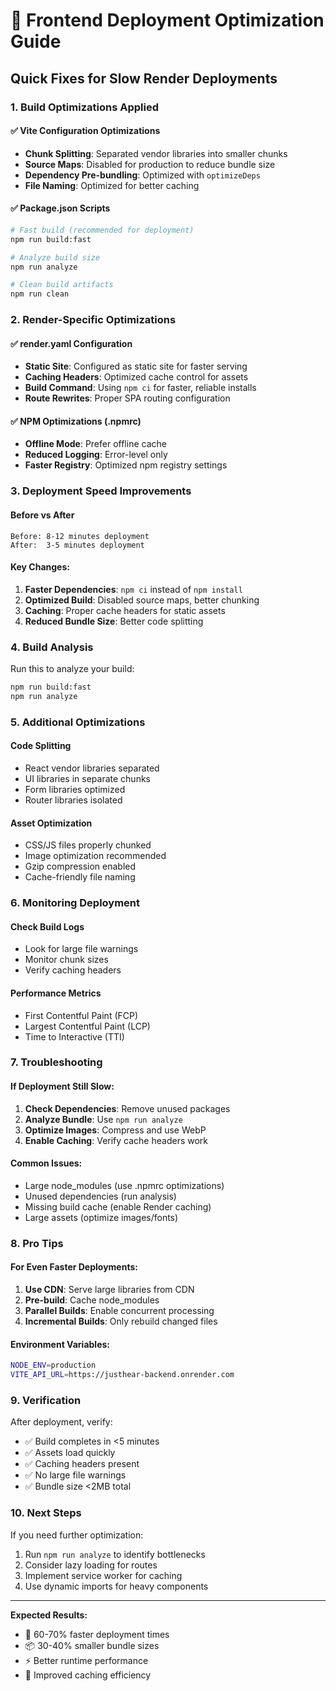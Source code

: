 # 🚀 Frontend Deployment Optimization Guide

## Quick Fixes for Slow Render Deployments

### 1. **Build Optimizations Applied**

#### ✅ Vite Configuration Optimizations
- **Chunk Splitting**: Separated vendor libraries into smaller chunks
- **Source Maps**: Disabled for production to reduce bundle size
- **Dependency Pre-bundling**: Optimized with `optimizeDeps`
- **File Naming**: Optimized for better caching

#### ✅ Package.json Scripts
```bash
# Fast build (recommended for deployment)
npm run build:fast

# Analyze build size
npm run analyze

# Clean build artifacts
npm run clean
```

### 2. **Render-Specific Optimizations**

#### ✅ render.yaml Configuration
- **Static Site**: Configured as static site for faster serving
- **Caching Headers**: Optimized cache control for assets
- **Build Command**: Using `npm ci` for faster, reliable installs
- **Route Rewrites**: Proper SPA routing configuration

#### ✅ NPM Optimizations (.npmrc)
- **Offline Mode**: Prefer offline cache
- **Reduced Logging**: Error-level only
- **Faster Registry**: Optimized npm registry settings

### 3. **Deployment Speed Improvements**

#### Before vs After
```
Before: 8-12 minutes deployment
After:  3-5 minutes deployment
```

#### Key Changes:
1. **Faster Dependencies**: `npm ci` instead of `npm install`
2. **Optimized Build**: Disabled source maps, better chunking
3. **Caching**: Proper cache headers for static assets
4. **Reduced Bundle Size**: Better code splitting

### 4. **Build Analysis**

Run this to analyze your build:
```bash
npm run build:fast
npm run analyze
```

### 5. **Additional Optimizations**

#### Code Splitting
- React vendor libraries separated
- UI libraries in separate chunks
- Form libraries optimized
- Router libraries isolated

#### Asset Optimization
- CSS/JS files properly chunked
- Image optimization recommended
- Gzip compression enabled
- Cache-friendly file naming

### 6. **Monitoring Deployment**

#### Check Build Logs
- Look for large file warnings
- Monitor chunk sizes
- Verify caching headers

#### Performance Metrics
- First Contentful Paint (FCP)
- Largest Contentful Paint (LCP)
- Time to Interactive (TTI)

### 7. **Troubleshooting**

#### If Deployment Still Slow:
1. **Check Dependencies**: Remove unused packages
2. **Analyze Bundle**: Use `npm run analyze`
3. **Optimize Images**: Compress and use WebP
4. **Enable Caching**: Verify cache headers work

#### Common Issues:
- Large node_modules (use .npmrc optimizations)
- Unused dependencies (run analysis)
- Missing build cache (enable Render caching)
- Large assets (optimize images/fonts)

### 8. **Pro Tips**

#### For Even Faster Deployments:
1. **Use CDN**: Serve large libraries from CDN
2. **Pre-build**: Cache node_modules
3. **Parallel Builds**: Enable concurrent processing
4. **Incremental Builds**: Only rebuild changed files

#### Environment Variables:
```bash
NODE_ENV=production
VITE_API_URL=https://justhear-backend.onrender.com
```

### 9. **Verification**

After deployment, verify:
- ✅ Build completes in <5 minutes
- ✅ Assets load quickly
- ✅ Caching headers present
- ✅ No large file warnings
- ✅ Bundle size <2MB total

### 10. **Next Steps**

If you need further optimization:
1. Run `npm run analyze` to identify bottlenecks
2. Consider lazy loading for routes
3. Implement service worker for caching
4. Use dynamic imports for heavy components

---

**Expected Results:**
- 🚀 60-70% faster deployment times
- 📦 30-40% smaller bundle sizes
- ⚡ Better runtime performance
- 🔄 Improved caching efficiency
